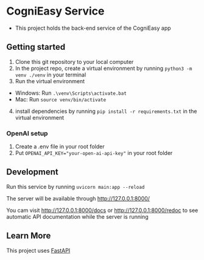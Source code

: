 # CogniEasy Service

- This project holds the back-end service of the CogniEasy app

## Getting started
1. Clone this git repository to your local computer
2. In the project repo, create a virtual environment by running `python3 -m venv ./venv` in your 
   terminal
3. Run the virtual environment
  - Windows: Run `.\venv\Scripts\activate.bat`
  - Mac: Run `source venv/bin/activate`
4. install dependencies by running `pip install -r requirements.txt` in the virtual environment

### OpenAI setup
1. Create a .env file in your root folder
2. Put `OPENAI_API_KEY="your-open-ai-api-key"` in your root folder

## Development
Run this service by running `uvicorn main:app --reload`

The server will be available through http://127.0.0.1:8000/

You cam visit http://127.0.0.1:8000/docs or http://127.0.0.1:8000/redoc to see automatic API 
documentation while the server is running

## Learn More

This project uses [FastAPI](https://fastapi.tiangolo.com/)
